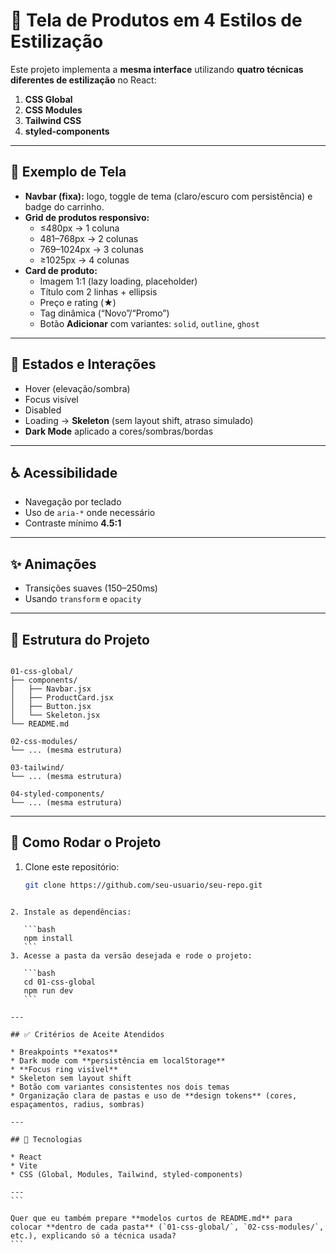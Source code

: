 # 🛒 Tela de Produtos em 4 Estilos de Estilização

Este projeto implementa a **mesma interface** utilizando **quatro técnicas diferentes de estilização** no React:

1. **CSS Global**  
2. **CSS Modules**  
3. **Tailwind CSS**  
4. **styled-components**

---

## 📌 Exemplo de Tela

- **Navbar (fixa):** logo, toggle de tema (claro/escuro com persistência) e badge do carrinho.  
- **Grid de produtos responsivo:**  
  - ≤480px → 1 coluna  
  - 481–768px → 2 colunas  
  - 769–1024px → 3 colunas  
  - ≥1025px → 4 colunas  
- **Card de produto:**  
  - Imagem 1:1 (lazy loading, placeholder)  
  - Título com 2 linhas + ellipsis  
  - Preço e rating (★)  
  - Tag dinâmica (“Novo”/“Promo”)  
  - Botão **Adicionar** com variantes: `solid`, `outline`, `ghost`  

---

## 🎨 Estados e Interações

- Hover (elevação/sombra)  
- Focus visível  
- Disabled  
- Loading → **Skeleton** (sem layout shift, atraso simulado)  
- **Dark Mode** aplicado a cores/sombras/bordas  

---

## ♿ Acessibilidade

- Navegação por teclado  
- Uso de `aria-*` onde necessário  
- Contraste mínimo **4.5:1**  

---

## ✨ Animações

- Transições suaves (150–250ms)  
- Usando `transform` e `opacity`  

---

## 📂 Estrutura do Projeto

```

01-css-global/
├── components/
│   ├── Navbar.jsx
│   ├── ProductCard.jsx
│   ├── Button.jsx
│   └── Skeleton.jsx
└── README.md

02-css-modules/
└── ... (mesma estrutura)

03-tailwind/
└── ... (mesma estrutura)

04-styled-components/
└── ... (mesma estrutura)

````


---

## 🚀 Como Rodar o Projeto

1. Clone este repositório:
   ```bash
   git clone https://github.com/seu-usuario/seu-repo.git
````

2. Instale as dependências:

   ```bash
   npm install
   ```
3. Acesse a pasta da versão desejada e rode o projeto:

   ```bash
   cd 01-css-global
   npm run dev
   ```

---

## ✅ Critérios de Aceite Atendidos

* Breakpoints **exatos**
* Dark mode com **persistência em localStorage**
* **Focus ring visível**
* Skeleton sem layout shift
* Botão com variantes consistentes nos dois temas
* Organização clara de pastas e uso de **design tokens** (cores, espaçamentos, radius, sombras)

---

## 📖 Tecnologias

* React
* Vite
* CSS (Global, Modules, Tailwind, styled-components)

---
```

Quer que eu também prepare **modelos curtos de README.md** para colocar **dentro de cada pasta** (`01-css-global/`, `02-css-modules/`, etc.), explicando só a técnica usada?
```
